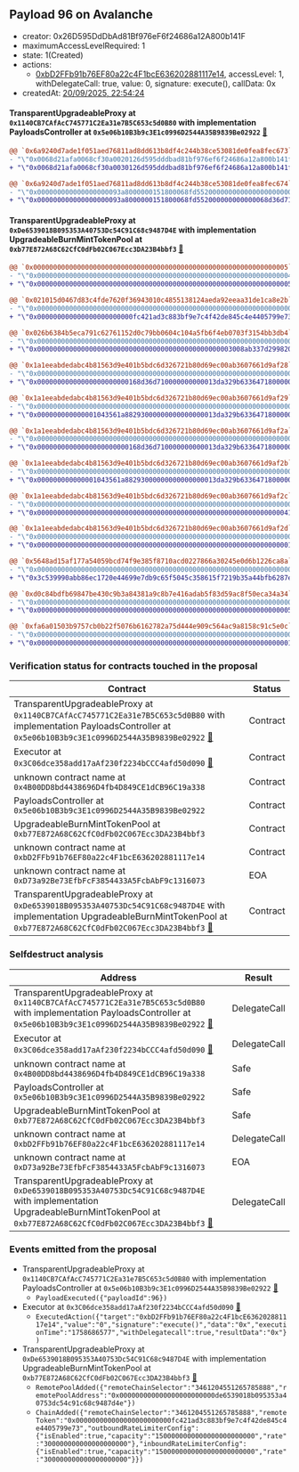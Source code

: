 ## Payload 96 on Avalanche

- creator: 0x26D595DdDbAd81Bf976eF6f24686a12A800b141F
- maximumAccessLevelRequired: 1
- state: 1(Created)
- actions:
  - [0xbD2FFb91b76EF80a22c4F1bcE636202881117e14](https://snowscan.xyz/address/0xbD2FFb91b76EF80a22c4F1bcE636202881117e14), accessLevel: 1, withDelegateCall: true, value: 0, signature: execute(), callData: 0x
- createdAt: [20/09/2025, 22:54:24](https://snowscan.xyz/tx/0xe13d4f44352b6935e42fd5472b4375ad1a92bdc264855237d14264c1d0da941f)

#### TransparentUpgradeableProxy at `0x1140CB7CAfAcC745771C2Ea31e7B5C653c5d0B80` with implementation PayloadsController at `0x5e06b10B3b9c3E1c0996D2544A35B9839Be02922` [:ghost:](https://github.com/bgd-labs/aave-address-book  "GovernanceV3Avalanche.PAYLOADS_CONTROLLER")

```diff
@@ `0x6a9240d7ade1f051aed76811ad8dd613b8df4c244b38ce53081de0fea8fec673` raw  @@
- "\"0x0068d21afa0068cf30a0020126d595dddbad81bf976ef6f24686a12a800b141f\""
+ "\"0x0068d21afa0068cf30a0030126d595dddbad81bf976ef6f24686a12a800b141f\""

@@ `0x6a9240d7ade1f051aed76811ad8dd613b8df4c244b38ce53081de0fea8fec674` raw  @@
- "\"0x000000000000000000093a8000000151800068fd552000000000000000000000\""
+ "\"0x000000000000000000093a8000000151800068fd552000000000000068d36d71\""

```
#### TransparentUpgradeableProxy at `0xDe6539018B095353A40753Dc54C91C68c9487D4E` with implementation UpgradeableBurnMintTokenPool at `0xb77E872A68C62CfC0dFb02C067Ecc3DA23B4bbf3` [:ghost:](https://github.com/bgd-labs/aave-address-book  "GhoAvalanche.GHO_CCIP_TOKEN_POOL")

```diff
@@ `0x0000000000000000000000000000000000000000000000000000000000000005` raw  @@
- "\"0x0000000000000000000000000000000000000000000000000000000000000004\""
+ "\"0x0000000000000000000000000000000000000000000000000000000000000005\""

@@ `0x021015d0467d83c4fde7620f36943010c4855138124aeda92eeaa31de1ca8e2b` raw  @@
- "\"0x0000000000000000000000000000000000000000000000000000000000000000\""
+ "\"0x000000000000000000000000fc421ad3c883bf9e7c4f42de845c4e4405799e73\""

@@ `0x026b6384b5eca791c62761152d0c79bb0604c104a5fb6f4eb0703f3154bb3db4` raw  @@
- "\"0x0000000000000000000000000000000000000000000000000000000000000000\""
+ "\"0x0000000000000000000000000000000000000000000000003008ab337d299820\""

@@ `0x1a1eeabdedabc4b81563d9e401b5bdc6d326721b80d69ec00ab3607661d9af28` raw  @@
- "\"0x0000000000000000000000000000000000000000000000000000000000000000\""
+ "\"0x00000000000000000000000168d36d710000000000013da329b6336471800000\""

@@ `0x1a1eeabdedabc4b81563d9e401b5bdc6d326721b80d69ec00ab3607661d9af29` raw  @@
- "\"0x0000000000000000000000000000000000000000000000000000000000000000\""
+ "\"0x000000000000001043561a88293000000000000000013da329b6336471800000\""

@@ `0x1a1eeabdedabc4b81563d9e401b5bdc6d326721b80d69ec00ab3607661d9af2a` raw  @@
- "\"0x0000000000000000000000000000000000000000000000000000000000000000\""
+ "\"0x00000000000000000000000168d36d710000000000013da329b6336471800000\""

@@ `0x1a1eeabdedabc4b81563d9e401b5bdc6d326721b80d69ec00ab3607661d9af2b` raw  @@
- "\"0x0000000000000000000000000000000000000000000000000000000000000000\""
+ "\"0x000000000000001043561a88293000000000000000013da329b6336471800000\""

@@ `0x1a1eeabdedabc4b81563d9e401b5bdc6d326721b80d69ec00ab3607661d9af2c` raw  @@
- "\"0x0000000000000000000000000000000000000000000000000000000000000000\""
+ "\"0x0000000000000000000000000000000000000000000000000000000000000041\""

@@ `0x1a1eeabdedabc4b81563d9e401b5bdc6d326721b80d69ec00ab3607661d9af2d` raw  @@
- "\"0x0000000000000000000000000000000000000000000000000000000000000000\""
+ "\"0x0000000000000000000000000000000000000000000000000000000000000001\""

@@ `0x5648ad15af177a54059bcd74f9e385f8710acd0227866a30245e0d6b1226ca8a` raw  @@
- "\"0x0000000000000000000000000000000000000000000000000000000000000000\""
+ "\"0x3c539990abb86ec1720e44699e7db9c65f5045c358615f7219b35a44bfb6287e\""

@@ `0xd0c84bdfb69847be430c9b3a84381a9c8b7e416adab5f83d59ac8f50eca34a34` raw  @@
- "\"0x0000000000000000000000000000000000000000000000000000000000000000\""
+ "\"0x0000000000000000000000000000000000000000000000000000000000000005\""

@@ `0xfa6a01503b9757cb0b22f5076b6162782a75d444e909c564ac9a8158c91c5e0c` raw  @@
- "\"0x0000000000000000000000000000000000000000000000000000000000000000\""
+ "\"0x0000000000000000000000000000000000000000000000000000000000000001\""

```
### Verification status for contracts touched in the proposal

| Contract | Status |
|---------|------------|
| TransparentUpgradeableProxy at `0x1140CB7CAfAcC745771C2Ea31e7B5C653c5d0B80` with implementation PayloadsController at `0x5e06b10B3b9c3E1c0996D2544A35B9839Be02922` [:ghost:](https://github.com/bgd-labs/aave-address-book  "GovernanceV3Avalanche.PAYLOADS_CONTROLLER") | Contract |
| Executor at `0x3C06dce358add17aAf230f2234bCCC4afd50d090` [:ghost:](https://github.com/bgd-labs/aave-address-book  "AaveV2Avalanche.POOL_ADMIN") | Contract |
| unknown contract name at `0x4B00DD8bd4438696D4fb4D849CE1dCB96C19a338` | Contract |
| PayloadsController at `0x5e06b10B3b9c3E1c0996D2544A35B9839Be02922` | Contract |
| UpgradeableBurnMintTokenPool at `0xb77E872A68C62CfC0dFb02C067Ecc3DA23B4bbf3` | Contract |
| unknown contract name at `0xbD2FFb91b76EF80a22c4F1bcE636202881117e14` | Contract |
| unknown contract name at `0xD73a92Be73EfbFcF3854433A5FcbAbF9c1316073` | EOA |
| TransparentUpgradeableProxy at `0xDe6539018B095353A40753Dc54C91C68c9487D4E` with implementation UpgradeableBurnMintTokenPool at `0xb77E872A68C62CfC0dFb02C067Ecc3DA23B4bbf3` [:ghost:](https://github.com/bgd-labs/aave-address-book  "GhoAvalanche.GHO_CCIP_TOKEN_POOL") | Contract |

### Selfdestruct analysis

| Address | Result |
|---------|------------|
| TransparentUpgradeableProxy at `0x1140CB7CAfAcC745771C2Ea31e7B5C653c5d0B80` with implementation PayloadsController at `0x5e06b10B3b9c3E1c0996D2544A35B9839Be02922` [:ghost:](https://github.com/bgd-labs/aave-address-book  "GovernanceV3Avalanche.PAYLOADS_CONTROLLER") | DelegateCall |
| Executor at `0x3C06dce358add17aAf230f2234bCCC4afd50d090` [:ghost:](https://github.com/bgd-labs/aave-address-book  "AaveV2Avalanche.POOL_ADMIN") | DelegateCall |
| unknown contract name at `0x4B00DD8bd4438696D4fb4D849CE1dCB96C19a338` | Safe |
| PayloadsController at `0x5e06b10B3b9c3E1c0996D2544A35B9839Be02922` | Safe |
| UpgradeableBurnMintTokenPool at `0xb77E872A68C62CfC0dFb02C067Ecc3DA23B4bbf3` | Safe |
| unknown contract name at `0xbD2FFb91b76EF80a22c4F1bcE636202881117e14` | DelegateCall |
| unknown contract name at `0xD73a92Be73EfbFcF3854433A5FcbAbF9c1316073` | EOA |
| TransparentUpgradeableProxy at `0xDe6539018B095353A40753Dc54C91C68c9487D4E` with implementation UpgradeableBurnMintTokenPool at `0xb77E872A68C62CfC0dFb02C067Ecc3DA23B4bbf3` [:ghost:](https://github.com/bgd-labs/aave-address-book  "GhoAvalanche.GHO_CCIP_TOKEN_POOL") | DelegateCall |

### Events emitted from the proposal

- TransparentUpgradeableProxy at `0x1140CB7CAfAcC745771C2Ea31e7B5C653c5d0B80` with implementation PayloadsController at `0x5e06b10B3b9c3E1c0996D2544A35B9839Be02922` [:ghost:](https://github.com/bgd-labs/aave-address-book  "GovernanceV3Avalanche.PAYLOADS_CONTROLLER")
  - `PayloadExecuted({"payloadId":96})`
- Executor at `0x3C06dce358add17aAf230f2234bCCC4afd50d090` [:ghost:](https://github.com/bgd-labs/aave-address-book  "AaveV2Avalanche.POOL_ADMIN")
  - `ExecutedAction({"target":"0xbD2FFb91b76EF80a22c4F1bcE636202881117e14","value":"0","signature":"execute()","data":"0x","executionTime":"1758686577","withDelegatecall":true,"resultData":"0x"})`
- TransparentUpgradeableProxy at `0xDe6539018B095353A40753Dc54C91C68c9487D4E` with implementation UpgradeableBurnMintTokenPool at `0xb77E872A68C62CfC0dFb02C067Ecc3DA23B4bbf3` [:ghost:](https://github.com/bgd-labs/aave-address-book  "GhoAvalanche.GHO_CCIP_TOKEN_POOL")
  - `RemotePoolAdded({"remoteChainSelector":"3461204551265785888","remotePoolAddress":"0x000000000000000000000000de6539018b095353a40753dc54c91c68c9487d4e"})`
  - `ChainAdded({"remoteChainSelector":"3461204551265785888","remoteToken":"0x000000000000000000000000fc421ad3c883bf9e7c4f42de845c4e4405799e73","outboundRateLimiterConfig":{"isEnabled":true,"capacity":"1500000000000000000000000","rate":"300000000000000000000"},"inboundRateLimiterConfig":{"isEnabled":true,"capacity":"1500000000000000000000000","rate":"300000000000000000000"}})`
